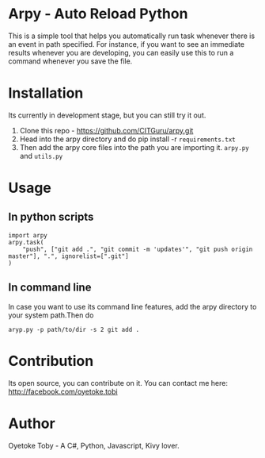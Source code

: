 # Arpy - Auto Reload Python

This is a simple tool that helps you automatically run task whenever there is an event in path specified. For instance, if you want to see an immediate results whenever you are developing, you can easily use this to run a command whenever you save the file.

# Installation

Its currently in development stage, but you can still try it out.

1. Clone this repo - https://github.com/CITGuru/arpy.git
2. Head into the arpy directory and do pip install -r `requirements.txt`
3. Then add the arpy core files into the path you are importing it. `arpy.py` and `utils.py`


# Usage

## In python scripts
```
import arpy
arpy.task(
    "push", ["git add .", "git commit -m 'updates'", "git push origin master"], ".", ignorelist=[".git"]
)
```
## In command line 

In case you want to use its command line features, add the arpy directory to your system path.Then do

```aryp.py -p path/to/dir -s 2 git add .```

# Contribution

Its open source, you can contribute on it. You can contact me here: http://facebook.com/oyetoke.tobi

# Author

Oyetoke Toby - A C#, Python, Javascript, Kivy lover.